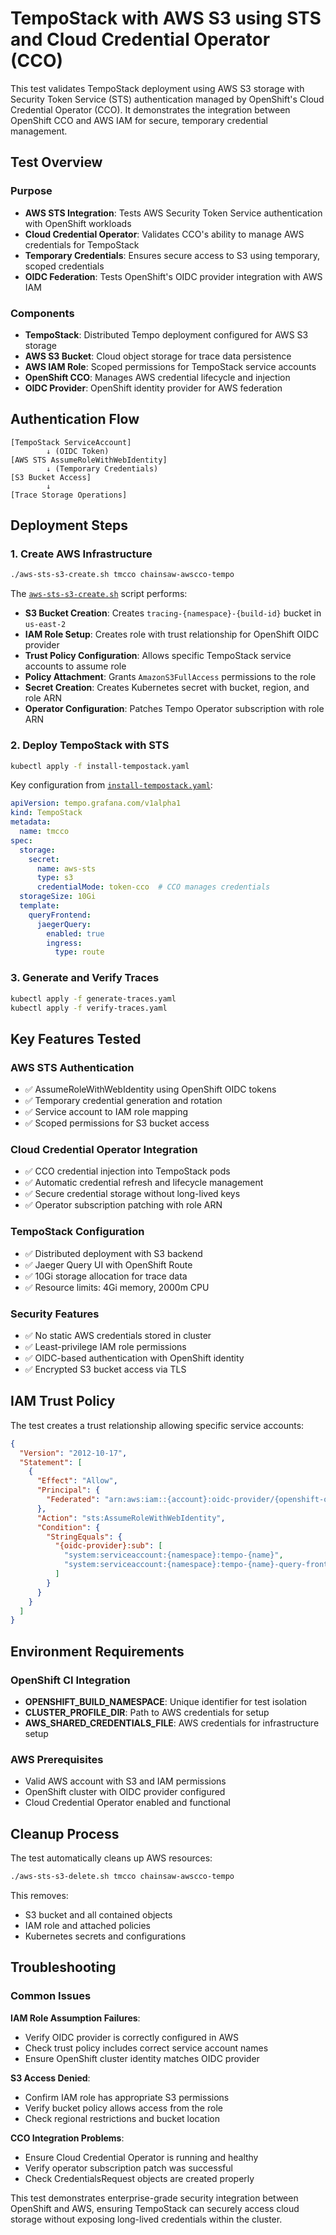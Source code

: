 # TempoStack with AWS S3 using STS and Cloud Credential Operator (CCO)

This test validates TempoStack deployment using AWS S3 storage with Security Token Service (STS) authentication managed by OpenShift's Cloud Credential Operator (CCO). It demonstrates the integration between OpenShift CCO and AWS IAM for secure, temporary credential management.

## Test Overview

### Purpose
- **AWS STS Integration**: Tests AWS Security Token Service authentication with OpenShift workloads
- **Cloud Credential Operator**: Validates CCO's ability to manage AWS credentials for TempoStack
- **Temporary Credentials**: Ensures secure access to S3 using temporary, scoped credentials
- **OIDC Federation**: Tests OpenShift's OIDC provider integration with AWS IAM

### Components
- **TempoStack**: Distributed Tempo deployment configured for AWS S3 storage
- **AWS S3 Bucket**: Cloud object storage for trace data persistence
- **AWS IAM Role**: Scoped permissions for TempoStack service accounts
- **OpenShift CCO**: Manages AWS credential lifecycle and injection
- **OIDC Provider**: OpenShift identity provider for AWS federation

## Authentication Flow

```
[TempoStack ServiceAccount] 
        ↓ (OIDC Token)
[AWS STS AssumeRoleWithWebIdentity]
        ↓ (Temporary Credentials)
[S3 Bucket Access]
        ↓
[Trace Storage Operations]
```

## Deployment Steps

### 1. Create AWS Infrastructure
```bash
./aws-sts-s3-create.sh tmcco chainsaw-awscco-tempo
```

The [`aws-sts-s3-create.sh`](aws-sts-s3-create.sh) script performs:
- **S3 Bucket Creation**: Creates `tracing-{namespace}-{build-id}` bucket in `us-east-2`
- **IAM Role Setup**: Creates role with trust relationship for OpenShift OIDC provider
- **Trust Policy Configuration**: Allows specific TempoStack service accounts to assume role
- **Policy Attachment**: Grants `AmazonS3FullAccess` permissions to the role
- **Secret Creation**: Creates Kubernetes secret with bucket, region, and role ARN
- **Operator Configuration**: Patches Tempo Operator subscription with role ARN

### 2. Deploy TempoStack with STS
```bash
kubectl apply -f install-tempostack.yaml
```

Key configuration from [`install-tempostack.yaml`](install-tempostack.yaml):
```yaml
apiVersion: tempo.grafana.com/v1alpha1
kind: TempoStack
metadata:
  name: tmcco
spec:
  storage:
    secret:
      name: aws-sts
      type: s3
      credentialMode: token-cco  # CCO manages credentials
  storageSize: 10Gi
  template:
    queryFrontend:
      jaegerQuery:
        enabled: true
        ingress:
          type: route
```

### 3. Generate and Verify Traces
```bash
kubectl apply -f generate-traces.yaml
kubectl apply -f verify-traces.yaml
```

## Key Features Tested

### AWS STS Authentication
- ✅ AssumeRoleWithWebIdentity using OpenShift OIDC tokens
- ✅ Temporary credential generation and rotation
- ✅ Service account to IAM role mapping
- ✅ Scoped permissions for S3 bucket access

### Cloud Credential Operator Integration
- ✅ CCO credential injection into TempoStack pods
- ✅ Automatic credential refresh and lifecycle management
- ✅ Secure credential storage without long-lived keys
- ✅ Operator subscription patching with role ARN

### TempoStack Configuration
- ✅ Distributed deployment with S3 backend
- ✅ Jaeger Query UI with OpenShift Route
- ✅ 10Gi storage allocation for trace data
- ✅ Resource limits: 4Gi memory, 2000m CPU

### Security Features
- ✅ No static AWS credentials stored in cluster
- ✅ Least-privilege IAM role permissions
- ✅ OIDC-based authentication with OpenShift identity
- ✅ Encrypted S3 bucket access via TLS

## IAM Trust Policy

The test creates a trust relationship allowing specific service accounts:
```json
{
  "Version": "2012-10-17",
  "Statement": [
    {
      "Effect": "Allow",
      "Principal": {
        "Federated": "arn:aws:iam::{account}:oidc-provider/{openshift-oidc}"
      },
      "Action": "sts:AssumeRoleWithWebIdentity",
      "Condition": {
        "StringEquals": {
          "{oidc-provider}:sub": [
            "system:serviceaccount:{namespace}:tempo-{name}",
            "system:serviceaccount:{namespace}:tempo-{name}-query-frontend"
          ]
        }
      }
    }
  ]
}
```

## Environment Requirements

### OpenShift CI Integration
- **OPENSHIFT_BUILD_NAMESPACE**: Unique identifier for test isolation
- **CLUSTER_PROFILE_DIR**: Path to AWS credentials for setup
- **AWS_SHARED_CREDENTIALS_FILE**: AWS credentials for infrastructure setup

### AWS Prerequisites
- Valid AWS account with S3 and IAM permissions
- OpenShift cluster with OIDC provider configured
- Cloud Credential Operator enabled and functional

## Cleanup Process

The test automatically cleans up AWS resources:
```bash
./aws-sts-s3-delete.sh tmcco chainsaw-awscco-tempo
```

This removes:
- S3 bucket and all contained objects
- IAM role and attached policies
- Kubernetes secrets and configurations

## Troubleshooting

### Common Issues

**IAM Role Assumption Failures**:
- Verify OIDC provider is correctly configured in AWS
- Check trust policy includes correct service account names
- Ensure OpenShift cluster identity matches OIDC provider

**S3 Access Denied**:
- Confirm IAM role has appropriate S3 permissions
- Verify bucket policy allows access from the role
- Check regional restrictions and bucket location

**CCO Integration Problems**:
- Ensure Cloud Credential Operator is running and healthy
- Verify operator subscription patch was successful
- Check CredentialsRequest objects are created properly

This test demonstrates enterprise-grade security integration between OpenShift and AWS, ensuring TempoStack can securely access cloud storage without exposing long-lived credentials within the cluster.

